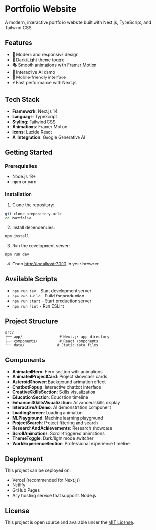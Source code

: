 # Portfolio Website

A modern, interactive portfolio website built with Next.js, TypeScript, and Tailwind CSS.

## Features

- 🎨 Modern and responsive design
- 🌙 Dark/Light theme toggle
- 🎭 Smooth animations with Framer Motion
- 🤖 Interactive AI demo
- 📱 Mobile-friendly interface
- ⚡ Fast performance with Next.js

## Tech Stack

- **Framework**: Next.js 14
- **Language**: TypeScript
- **Styling**: Tailwind CSS
- **Animations**: Framer Motion
- **Icons**: Lucide React
- **AI Integration**: Google Generative AI

## Getting Started

### Prerequisites

- Node.js 18+ 
- npm or yarn

### Installation

1. Clone the repository:
```bash
git clone <repository-url>
cd Portfolio
```

2. Install dependencies:
```bash
npm install
```

3. Run the development server:
```bash
npm run dev
```

4. Open [http://localhost:3000](http://localhost:3000) in your browser.

## Available Scripts

- `npm run dev` - Start development server
- `npm run build` - Build for production
- `npm run start` - Start production server
- `npm run lint` - Run ESLint

## Project Structure

```
src/
├── app/                 # Next.js app directory
├── components/          # React components
└── data/               # Static data files
```

## Components

- **AnimatedHero**: Hero section with animations
- **AnimatedProjectCard**: Project showcase cards
- **AsteroidShower**: Background animation effect
- **ChatbotPopup**: Interactive chatbot interface
- **CreativeSkillsSection**: Skills visualization
- **EducationSection**: Education timeline
- **EnhancedSkillsVisualization**: Advanced skills display
- **InteractiveAIDemo**: AI demonstration component
- **LoadingScreen**: Loading animation
- **MLPlayground**: Machine learning playground
- **ProjectSearch**: Project filtering and search
- **ResearchAndAchievements**: Research showcase
- **ScrollAnimations**: Scroll-triggered animations
- **ThemeToggle**: Dark/light mode switcher
- **WorkExperienceSection**: Professional experience timeline

## Deployment

This project can be deployed on:

- Vercel (recommended for Next.js)
- Netlify
- GitHub Pages
- Any hosting service that supports Node.js

## License

This project is open source and available under the [MIT License](LICENSE).